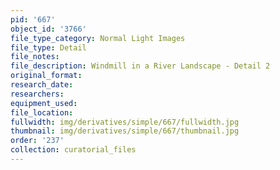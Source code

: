 ```yaml
---
pid: '667'
object_id: '3766'
file_type_category: Normal Light Images
file_type: Detail
file_notes:
file_description: Windmill in a River Landscape - Detail 2
original_format:
research_date:
researchers:
equipment_used:
file_location:
fullwidth: img/derivatives/simple/667/fullwidth.jpg
thumbnail: img/derivatives/simple/667/thumbnail.jpg
order: '237'
collection: curatorial_files
---
```

